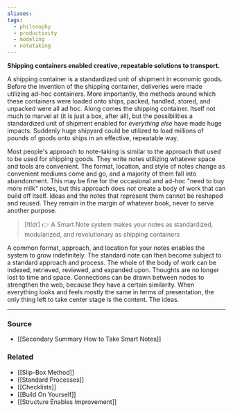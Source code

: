 ```yaml
---
aliases: 
tags:
  - philosophy
  - productivity
  - modeling
  - notetaking
---
```

**Shipping containers enabled creative, repeatable solutions to transport.**

A shipping container is a standardized unit of shipment in economic goods. Before the invention of the shipping container, deliveries were made utilizing ad-hoc containers. More importantly, the methods around which these containers were loaded onto ships, packed, handled, stored, and unpacked were all ad hoc. Along comes the shipping container. Itself not much to marvel at (it is just a box, after all), but the possibilities a standardized unit of shipment enabled for *everything else* have made huge impacts. Suddenly huge shipyard could be utilized to load millions of pounds of goods onto ships in an effective, repeatable way.

Most people's approach to note-taking is similar to the approach that used to be used for shipping goods. They write notes utilizing whatever space and tools are convenient. The format, location, and style of notes change as convenient mediums come and go, and a majority of them fall into abandonment. This may be fine for the occasional and ad-hoc "need to buy more milk" notes, but this approach does *not* create a body of work that can build off itself. Ideas and the notes that represent them cannot be reshaped and reused. They remain in the margin of whatever book, never to serve another purpose.

> [!tldr] 👉 A Smart Note system makes your notes as standardized, modularized, and revolutionary as shipping containers

A common format, approach, and location for your notes enables the system to grow indefinitely. The standard note can then become subject to a standard approach and process. The whole of the body of work can be indexed, retrieved, reviewed, and expanded upon. Thoughts are no longer lost to time and space. Connections can be drawn between nodes to strengthen the web, because they have a certain similarity. When everything looks and feels mostly the same in terms of presentation, the only thing left to take center stage is the content. The ideas. 

---

### Source
- [[Secondary Summary How to Take Smart Notes]]

### Related
- [[Slip-Box Method]]
- [[Standard Processes]] 
- [[Checklists]]
- [[Build On Yourself]]
- [[Structure Enables Improvement]]